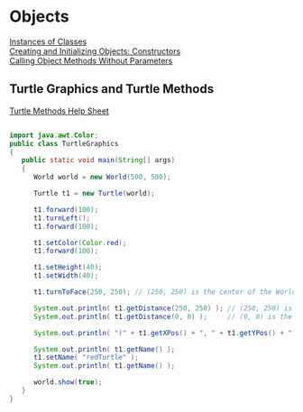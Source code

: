 # Objects 
[Instances of Classes](https://runestone.academy/ns/books/published/csjava/Unit2-Using-Objects/topic-2-1-objects-intro-turtles.html) <br>
[Creating and Initializing Objects: Constructors](https://runestone.academy/ns/books/published/csjava/Unit2-Using-Objects/topic-2-2-constructors.html) <br>
[Calling Object Methods Without Parameters](https://runestone.academy/ns/books/published/csjava/Unit2-Using-Objects/topic-2-3-methods-no-params.html) <br>

## Turtle Graphics and Turtle Methods 
[Turtle Methods Help Sheet](http://math.pnw.edu/~rlkraft/cs12300/from-class/2023-09-06/Turtle-methods.txt) <br>
```java

import java.awt.Color;
public class TurtleGraphics
{
   public static void main(String[] args)
   {
      World world = new World(500, 500);

      Turtle t1 = new Turtle(world);

      t1.forward(100);
      t1.turnLeft();
      t1.forward(100);

      t1.setColor(Color.red);
      t1.forward(100);

      t1.setHeight(40);
      t1.setWidth(40);

      t1.turnToFace(250, 250); // (250, 250) is the center of the World

      System.out.println( t1.getDistance(250, 250) ); // (250, 250) is the center of the World
      System.out.println( t1.getDistance(0, 0) );     // (0, 0) is the upper left-hand corner

      System.out.println( "(" + t1.getXPos() + ", " + t1.getYPos() + ")" );

      System.out.println( t1.getName() );
      t1.setName( "redTurtle" );
      System.out.println( t1.getName() );

      world.show(true);
   }
}

```